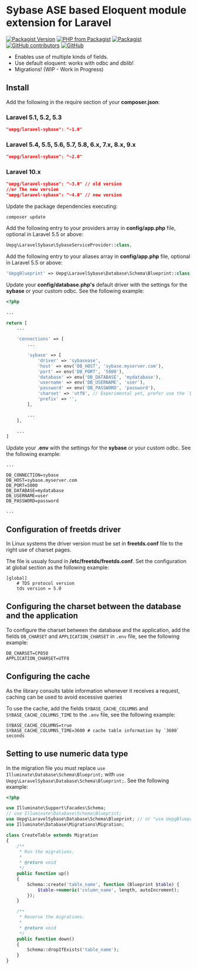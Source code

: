 # Sybase ASE based Eloquent module extension for Laravel 

[![Packagist Version](https://img.shields.io/packagist/v/uepg/laravel-sybase.svg)](https://packagist.org/packages/uepg/laravel-sybase)
[![PHP from Packagist](https://img.shields.io/packagist/php-v/uepg/laravel-sybase.svg)](https://packagist.org/packages/uepg/laravel-sybase)
[![Packagist](https://img.shields.io/packagist/dt/uepg/laravel-sybase.svg)](https://packagist.org/packages/uepg/laravel-sybase/stats)
[![GitHub contributors](https://img.shields.io/github/contributors-anon/uepg/laravel-sybase.svg)](https://github.com/uepg/laravel-sybase/graphs/contributors)
[![GitHub](https://img.shields.io/github/license/uepg/laravel-sybase.svg)](https://github.com/uepg/laravel-sybase/blob/master/LICENSE)

* Enables use of multiple kinds of fields.
* Use default eloquent: works with odbc and dblib!
* Migrations! (WIP - Work in Progress)

## Install

Add the following in the require section of your **composer.json**:

### Laravel 5.1, 5.2, 5.3

```json
"uepg/laravel-sybase": "~1.0"
```
### Laravel 5.4, 5.5, 5.6, 5.7, 5.8, 6.x, 7.x, 8.x, 9.x

```json
"uepg/laravel-sybase": "~2.0"
```

### Laravel 10.x

```json
"uepg/laravel-sybase": "~3.0" // old version
//or The new version
"uepg/laravel-sybase": "~4.0" // new version
```

Update the package dependencies executing:

```shell
composer update
```

Add the following entry to your providers array in **config/app.php** file, optional in Laravel 5.5 or above:

```php
Uepg\LaravelSybase\SybaseServiceProvider::class,
```

Add the following entry to your aliases array in **config/app.php** file, optional in Laravel 5.5 or above:

```php
'UepgBlueprint' => Uepg\LaravelSybase\Database\Schema\Blueprint::class,
```

Update your **config/database.php's** default driver with the settings for the **sybase** or your custom odbc. See the following example:

```php
<?php

...

return [
    ...

    'connections' => [
        ...

        'sybase' => [
            'driver' => 'sybasease',
            'host' => env('DB_HOST', 'sybase.myserver.com'),
            'port' => env('DB_PORT', '5000'),
            'database' => env('DB_DATABASE', 'mydatabase'),
            'username' => env('DB_USERNAME', 'user'),
            'password' => env('DB_PASSWORD', 'password'),
            'charset' => 'utf8', // Experimental yet, prefer use the `DB_CHARSET` and `APPLICATION_CHARSET`
            'prefix' => '',
        ],

        ...
    ],

    ...
]
```

Update your **.env** with the settings for the **sybase** or your custom odbc. See the following example:

```text
...

DB_CONNECTION=sybase
DB_HOST=sybase.myserver.com
DB_PORT=5000
DB_DATABASE=mydatabase
DB_USERNAME=user
DB_PASSWORD=password

...
```

## Configuration of freetds driver

In Linux systems the driver version must be set in **freetds.conf** file to the right use of charset pages.

The file is usualy found in **/etc/freetds/freetds.conf**. Set the configuration at global section as the following example:

```text
[global]
    # TDS protocol version
    tds version = 5.0
```

## Configuring the charset between the database and the application
To configure the charset between the database and the application, add the fields `DB_CHARSET` and `APPLICATION_CHARSET` in `.env` file, see the following example:

```env
DB_CHARSET=CP850
APPLICATION_CHARSET=UTF8
```
## Configuring the cache
As the library consults table information whenever it receives a request, caching can be used to avoid excessive queries

To use the cache, add the fields `SYBASE_CACHE_COLUMNS` and `SYBASE_CACHE_COLUMNS_TIME` to the `.env` file, see the following example:
```dotenv
SYBASE_CACHE_COLUMNS=true
SYBASE_CACHE_COLUMNS_TIME=3600 # cache table information by `3600` seconds
```

## Setting to use numeric data type

In the migration file you must replace `use Illuminate\Database\Schema\Blueprint;` with `use Uepg\LaravelSybase\Database\Schema\Blueprint;`. See the following example:

```php
<?php

use Illuminate\Support\Facades\Schema;
// use Illuminate\Database\Schema\Blueprint;
use Uepg\LaravelSybase\Database\Schema\Blueprint; // or "use UepgBlueprint as Blueprint"
use Illuminate\Database\Migrations\Migration;

class CreateTable extends Migration
{
    /**
     * Run the migrations.
     *
     * @return void
     */
    public function up()
    {
        Schema::create('table_name', function (Blueprint $table) {
            $table->numeric('column_name', length, autoIncrement);
        });
    }

    /**
     * Reverse the migrations.
     *
     * @return void
     */
    public function down()
    {
        Schema::dropIfExists('table_name');
    }
}
```
